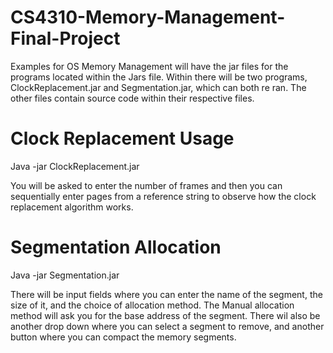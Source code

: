 # CS4310-Memory-Management-Final-Project
Examples for OS Memory Management will have the jar files for the programs located within the Jars file. Within there will be two programs, ClockReplacement.jar and Segmentation.jar, which can both re ran. The other files contain source code within their respective files.

# Clock Replacement Usage
Java -jar ClockReplacement.jar

You will be asked to enter the number of frames and then you can sequentially enter pages from a reference string to observe how the clock replacement algorithm works.


# Segmentation Allocation
Java -jar Segmentation.jar

There will be input fields where you can enter the name of the segment, the size of it, and the choice of allocation method. The Manual allocation method will ask you for the base address of the segment. There wil also be another drop down where you can select a segment to remove, and another button where you can compact the memory segments.
